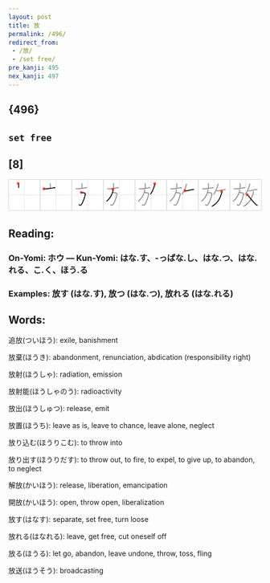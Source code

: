```yaml
---
layout: post
title: 放
permalink: /496/
redirect_from:
 - /放/
 - /set free/
pre_kanji: 495
nex_kanji: 497
---
```


## {496}

## `set free`

## [8]

<div class="stroke"><img src="../images/E694BE.png" /></div>

## Reading:

### On-Yomi: ホウ &mdash; Kun-Yomi: はな.す、-っぱな.し、はな.つ、はな.れる、こ.く、ほう.る

### Examples: 放す (はな.す), 放つ (はな.つ), 放れる (はな.れる)

## Words:

追放(ついほう): exile, banishment

放棄(ほうき): abandonment, renunciation, abdication (responsibility right)

放射(ほうしゃ): radiation, emission

放射能(ほうしゃのう): radioactivity

放出(ほうしゅつ): release, emit

放置(ほうち): leave as is, leave to chance, leave alone, neglect

放り込む(ほうりこむ): to throw into

放り出す(ほうりだす): to throw out, to fire, to expel, to give up, to abandon, to neglect

解放(かいほう): release, liberation, emancipation

開放(かいほう): open, throw open, liberalization

放す(はなす): separate, set free, turn loose

放れる(はなれる): leave, get free, cut oneself off

放る(ほうる): let go, abandon, leave undone, throw, toss, fling

放送(ほうそう): broadcasting
